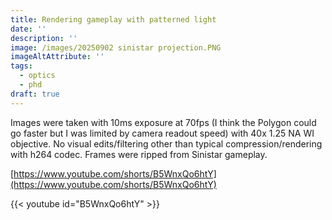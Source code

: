 ```yaml
---
title: Rendering gameplay with patterned light
date: ''
description: ''
image: /images/20250902 sinistar projection.PNG
imageAltAttribute: ''
tags:
  - optics
  - phd
draft: true
---
```

Images were taken with 10ms exposure at 70fps (I think the Polygon could go faster but I was limited by camera readout speed) with 40x 1.25 NA WI objective. No visual edits/filtering other than typical compression/rendering with h264 codec. Frames were ripped from Sinistar gameplay.

[https://www.youtube.com/shorts/B5WnxQo6htY](https://www.youtube.com/shorts/B5WnxQo6htY)

{{\< youtube id="B5WnxQo6htY" >}}

